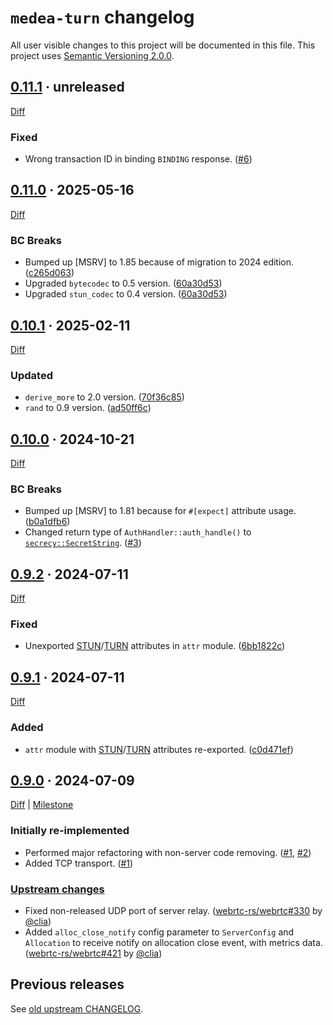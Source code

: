 `medea-turn` changelog
======================

All user visible changes to this project will be documented in this file. This project uses [Semantic Versioning 2.0.0].




## [0.11.1] · unreleased
[0.11.1]: https://github.com/instrumentisto/medea-turn-rs/tree/v0.11.1

[Diff](https://github.com/instrumentisto/medea-turn-rs/compare/v0.11.0...v0.11.1)

### Fixed

- Wrong transaction ID in binding `BINDING` response. ([#6])

[#6]: https://github.com/instrumentisto/medea-turn-rs/pull/6




## [0.11.0] · 2025-05-16
[0.11.0]: https://github.com/instrumentisto/medea-turn-rs/tree/v0.11.0

[Diff](https://github.com/instrumentisto/medea-turn-rs/compare/v0.10.1...v0.11.0)

### BC Breaks

- Bumped up [MSRV] to 1.85 because of migration to 2024 edition. ([c265d063])
- Upgraded `bytecodec` to 0.5 version. ([60a30d53])
- Upgraded `stun_codec` to 0.4 version. ([60a30d53])

[60a30d53]: https://github.com/instrumentisto/medea-turn-rs/commit/60a30d5326645963afb572a452df660e680978f3
[c265d063]: https://github.com/instrumentisto/medea-turn-rs/commit/c265d0638f34dd50284fc4fe83fdfa2329ff9ee8




## [0.10.1] · 2025-02-11
[0.10.1]: https://github.com/instrumentisto/medea-turn-rs/tree/v0.10.1

[Diff](https://github.com/instrumentisto/medea-turn-rs/compare/v0.10.0...v0.10.1)

### Updated

- `derive_more` to 2.0 version. ([70f36c85])
- `rand` to 0.9 version. ([ad50ff6c])

[70f36c85]: https://github.com/instrumentisto/medea-turn-rs/commit/70f36c85286d213104825909281593a8ca479456
[ad50ff6c]: https://github.com/instrumentisto/medea-turn-rs/commit/ad50ff6c177e0430a5048bd1bc413e908f7ed0f7




## [0.10.0] · 2024-10-21
[0.10.0]: https://github.com/instrumentisto/medea-turn-rs/tree/v0.10.0

[Diff](https://github.com/instrumentisto/medea-turn-rs/compare/v0.9.2...v0.10.0)

### BC Breaks

- Bumped up [MSRV] to 1.81 because for `#[expect]` attribute usage. ([b0a1dfb6])
- Changed return type of `AuthHandler::auth_handle()` to [`secrecy::SecretString`]. ([#3])

[`secrecy::SecretString`]: https://docs.rs/secrecy/0.10.3/secrecy/type.SecretString.html
[#3]: https://github.com/instrumentisto/medea-turn-rs/pull/3
[b0a1dfb6]: https://github.com/instrumentisto/medea-turn-rs/commit/b0a1dfb696b044d08fa720f2d3e52ed65a12e521




## [0.9.2] · 2024-07-11
[0.9.2]: https://github.com/instrumentisto/medea-turn-rs/tree/v0.9.2

[Diff](https://github.com/instrumentisto/medea-turn-rs/compare/v0.9.1...v0.9.2)

### Fixed

- Unexported [STUN]/[TURN] attributes in `attr` module. ([6bb1822c])

[6bb1822c]: https://github.com/instrumentisto/medea-turn-rs/commit/6bb1822c6de4f76ef2f7a7db89d3435e5151157e




## [0.9.1] · 2024-07-11
[0.9.1]: https://github.com/instrumentisto/medea-turn-rs/tree/v0.9.1

[Diff](https://github.com/instrumentisto/medea-turn-rs/compare/v0.9.0...v0.9.1)

### Added

- `attr` module with [STUN]/[TURN] attributes re-exported. ([c0d471ef])

[c0d471ef]: https://github.com/instrumentisto/medea-turn-rs/commit/c0d471efd19b6dc35163956001d31dc09150fe8d




## [0.9.0] · 2024-07-09
[0.9.0]: https://github.com/instrumentisto/medea-turn-rs/tree/v0.9.0

[Diff](https://github.com/instrumentisto/medea-turn-rs/compare/89285ceba23dc57fc99386cb978d2d23fe909437...v0.9.0) | [Milestone](https://github.com/instrumentisto/medea-turn-rs/milestone/1)

### Initially re-implemented

- Performed major refactoring with non-server code removing. ([#1], [#2])
- Added TCP transport. ([#1])

### [Upstream changes](https://github.com/webrtc-rs/webrtc/blob/89285ceba23dc57fc99386cb978d2d23fe909437/turn/CHANGELOG.md#unreleased)

- Fixed non-released UDP port of server relay. ([webrtc-rs/webrtc#330] by [@clia])
- Added `alloc_close_notify` config parameter to `ServerConfig` and `Allocation` to receive notify on allocation close event, with metrics data. ([webrtc-rs/webrtc#421] by [@clia])

[@clia]: https://github.com/clia
[#1]: https://github.com/instrumentisto/medea-turn-rs/pull/1
[#2]: https://github.com/instrumentisto/medea-turn-rs/pull/2
[webrtc-rs/webrtc#330]: https://github.com/webrtc-rs/webrtc/pull/330
[webrtc-rs/webrtc#421]: https://github.com/webrtc-rs/webrtc/pull/421




## Previous releases

See [old upstream CHANGELOG](https://github.com/webrtc-rs/webrtc/blob/turn-v0.6.1/turn/CHANGELOG.md).




[Semantic Versioning 2.0.0]: https://semver.org
[STUN]: https://en.wikipedia.org/wiki/STUN
[TURN]: https://en.wikipedia.org/wiki/TURN
